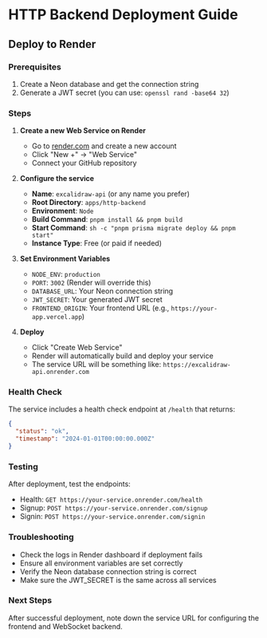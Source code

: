 # HTTP Backend Deployment Guide

## Deploy to Render

### Prerequisites
1. Create a Neon database and get the connection string
2. Generate a JWT secret (you can use: `openssl rand -base64 32`)

### Steps

1. **Create a new Web Service on Render**
   - Go to [render.com](https://render.com) and create a new account
   - Click "New +" → "Web Service"
   - Connect your GitHub repository

2. **Configure the service**
   - **Name**: `excalidraw-api` (or any name you prefer)
   - **Root Directory**: `apps/http-backend`
   - **Environment**: `Node`
   - **Build Command**: `pnpm install && pnpm build`
   - **Start Command**: `sh -c "pnpm prisma migrate deploy && pnpm start"`
   - **Instance Type**: Free (or paid if needed)

3. **Set Environment Variables**
   - `NODE_ENV`: `production`
   - `PORT`: `3002` (Render will override this)
   - `DATABASE_URL`: Your Neon connection string
   - `JWT_SECRET`: Your generated JWT secret
   - `FRONTEND_ORIGIN`: Your frontend URL (e.g., `https://your-app.vercel.app`)

4. **Deploy**
   - Click "Create Web Service"
   - Render will automatically build and deploy your service
   - The service URL will be something like: `https://excalidraw-api.onrender.com`

### Health Check
The service includes a health check endpoint at `/health` that returns:
```json
{
  "status": "ok",
  "timestamp": "2024-01-01T00:00:00.000Z"
}
```

### Testing
After deployment, test the endpoints:
- Health: `GET https://your-service.onrender.com/health`
- Signup: `POST https://your-service.onrender.com/signup`
- Signin: `POST https://your-service.onrender.com/signin`

### Troubleshooting
- Check the logs in Render dashboard if deployment fails
- Ensure all environment variables are set correctly
- Verify the Neon database connection string is correct
- Make sure the JWT_SECRET is the same across all services

### Next Steps
After successful deployment, note down the service URL for configuring the frontend and WebSocket backend.
